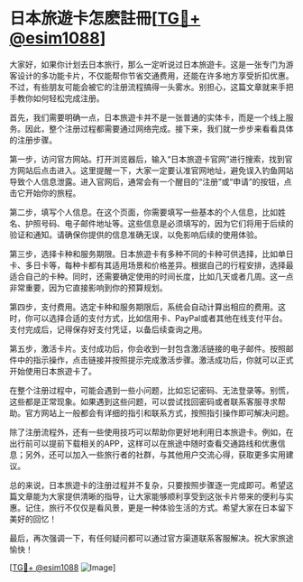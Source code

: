 # 日本旅遊卡怎麽註冊[[TG💪+ @esim1088](https://t.me/s/esim1088)]

大家好，如果你计划去日本旅行，那么一定听说过日本旅遊卡。这是一张专门为游客设计的多功能卡片，不仅能帮你节省交通费用，还能在许多地方享受折扣优惠。不过，有些朋友可能会被它的注册流程搞得一头雾水。别担心，这篇文章就来手把手教你如何轻松完成注册。

首先，我们需要明确一点，日本旅遊卡并不是一张普通的实体卡，而是一个线上服务。因此，整个注册过程都需要通过网络完成。接下来，我们就一步步来看看具体的注册步骤。

第一步，访问官方网站。打开浏览器后，输入“日本旅遊卡官网”进行搜索，找到官方网站后点击进入。这里提醒一下，大家一定要认准官网地址，避免误入钓鱼网站导致个人信息泄露。进入官网后，通常会有一个醒目的“注册”或“申请”的按钮，点击它开始你的旅程。

第二步，填写个人信息。在这个页面，你需要填写一些基本的个人信息，比如姓名、护照号码、电子邮件地址等。这些信息是必须填写的，因为它们将用于后续的验证和通知。请确保你提供的信息准确无误，以免影响后续的使用体验。

第三步，选择卡种和服务期限。日本旅遊卡有多种不同的卡种可供选择，比如单日卡、多日卡等，每种卡都有其适用场景和价格差异。根据自己的行程安排，选择最适合自己的卡种。同时，还需要确定使用的时间长度，比如几天或者几周。这一点非常重要，因为它直接影响到你的预算规划。

第四步，支付费用。选定卡种和服务期限后，系统会自动计算出相应的费用。这时，你可以选择合适的支付方式，比如信用卡、PayPal或者其他在线支付平台。支付完成后，记得保存好支付凭证，以备后续查询之用。

第五步，激活卡片。支付成功后，你会收到一封包含激活链接的电子邮件。按照邮件中的指示操作，点击链接并按照提示完成激活步骤。激活成功后，你就可以正式开始使用日本旅遊卡了。

在整个注册过程中，可能会遇到一些小问题，比如忘记密码、无法登录等。别慌，这些都是正常现象。如果遇到这些问题，可以尝试找回密码或者联系客服寻求帮助。官方网站上一般都会有详细的指引和联系方式，按照指引操作即可解决问题。

除了注册流程外，还有一些使用技巧可以帮助你更好地利用日本旅遊卡。例如，在出行前可以提前下载相关的APP，这样可以在旅途中随时查看交通路线和优惠信息；另外，还可以加入一些旅行者的社群，与其他用户交流心得，获取更多实用建议。

总的来说，日本旅遊卡的注册过程并不复杂，只要按照步骤逐一完成即可。希望这篇文章能为大家提供清晰的指导，让大家能够顺利享受到这张卡片带来的便利与实惠。记住，旅行不仅仅是看风景，更是一种体验生活的方式。希望大家在日本留下美好的回忆！

最后，再次强调一下，有任何疑问都可以通过官方渠道联系客服解决。祝大家旅途愉快！

[[TG💪+ @esim1088](https://t.me/s/esim1088) ![Image](https://i.postimg.cc/4NQfJmqS/Snipaste-2025-05-13-00-14-12.png)]